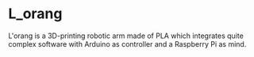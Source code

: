 # L_orang
L'orang is a 3D-printing robotic arm made of PLA which integrates quite complex software with Arduino as controller and a Raspberry Pi as mind.

